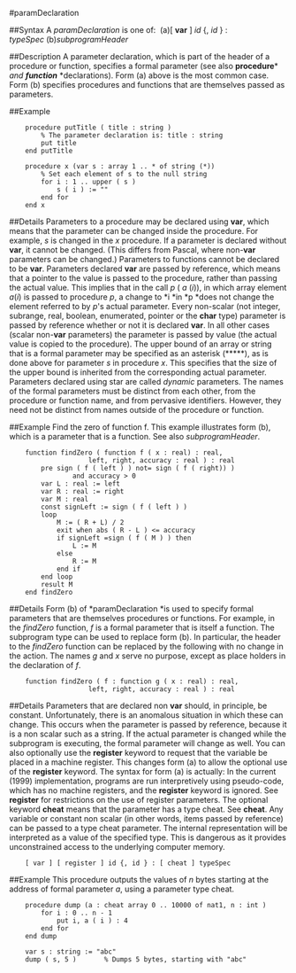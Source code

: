 
#paramDeclaration

##Syntax
A *paramDeclaration* is one of:
 (a)[ **var** ] *id* {, *id* } : *typeSpec* (b)*subprogramHeader*



##Description
A parameter declaration, which is part of the header of a procedure or function, specifies a formal parameter (see also **procedure*** *and* ***function*** *declarations). Form (a) above is the most common case. Form (b) specifies procedures and functions that are themselves passed as parameters.



##Example



        procedure putTitle ( title : string )
            % The parameter declaration is: title : string
            put title
        end putTitle
        
        procedure x (var s : array 1 .. * of string (*))
            % Set each element of s to the null string
            for i : 1 .. upper ( s )
                s ( i ) := ""
            end for
        end x
##Details
Parameters to a procedure may be declared using **var**, which means that the parameter can be changed inside the procedure. For example, *s* is changed in the *x* procedure. If a parameter is declared without **var**, it cannot be changed. (This differs from Pascal, where non-**var** parameters can be changed.)  Parameters to functions cannot be declared to be **var**.
Parameters declared **var** are passed by reference, which means that a pointer to the value is passed to the procedure, rather than passing the actual value. This implies that in the call *p* ( *a* (*i*)), in which array element *a*(*i*) is passed to procedure *p*, a change to *i *in *p *does not change the element referred to by *p*'s actual parameter. Every non-scalar (not integer, subrange, real, boolean, enumerated, pointer or the **char** type) parameter is passed by reference whether or not it is declared **var**. In all other cases (scalar non-**var** parameters) the parameter is passed by value (the actual value is copied to the procedure).
The upper bound of an array or string that is a formal parameter may be specified as an asterisk (*****), as is done above for parameter *s* in procedure *x*. This specifies that  the size of the upper bound is inherited from the corresponding actual parameter. Parameters declared using star are called *dynamic* parameters.
The names of the formal parameters must be distinct from each other, from the procedure or function name, and from pervasive identifiers. However, they need not be distinct from names outside of the procedure or function.



##Example
Find the zero of function f. This example illustrates form (b), which is a parameter that is a function. See also *subprogramHeader*.


        function findZero ( function f ( x : real) : real,
                        left, right, accuracy : real ) : real
            pre sign ( f ( left ) ) not= sign ( f ( right)) )
                    and accuracy > 0
            var L : real := left
            var R : real := right
            var M : real
            const signLeft := sign ( f ( left ) )
            loop
                M := ( R + L) / 2
                exit when abs ( R - L ) <= accuracy
                if signLeft =sign ( f ( M ) ) then
                    L := M
                else
                    R := M
                end if
            end loop
            result M
        end findZero
##Details
Form (b) of *paramDeclaration *is used to specify formal parameters that are themselves procedures or functions. For example, in the *findZero* function, *f* is a formal parameter that is itself a function. The subprogram type can be used to replace form (b). In particular, the header to the *findZero* function can be replaced by the following with no change in the action. The names *g* and *x* serve no purpose, except as place holders in the declaration of *f*.


        function findZero ( f : function g ( x : real) : real,
                        left, right, accuracy : real ) : real
##Details
Parameters that are declared non **var** should, in principle, be constant. Unfortunately, there is an anomalous situation in which these can change. This occurs when the parameter is passed by reference, because it is a non scalar such as a string. If the actual parameter is changed while the subprogram is executing, the formal parameter will change as well.
You can also optionally use the **register** keyword to request that the variable be placed in a machine register. This changes form (a) to allow the optional use of the **register** keyword. The syntax for form (a) is actually:
In the current (1999) implementation, programs are run interpretively using pseudo-code, which has no machine registers, and the **register** keyword is ignored. See **register** for restrictions on the use of register parameters.
The optional keyword **cheat** means that the parameter has a type cheat. See **cheat**. Any variable or constant non scalar (in other words, items passed by reference) can be passed to a type cheat parameter. The internal representation will be interpreted as a value of the specified type. This is dangerous as it provides unconstrained access to the underlying computer memory.


        [ var ] [ register ] id {, id } : [ cheat ] typeSpec
##Example
This procedure outputs the values of *n* bytes starting at the address of formal parameter *a*, using a parameter type cheat.


        procedure dump (a : cheat array 0 .. 10000 of nat1, n : int )
            for i : 0 .. n - 1
                put i, a ( i ) : 4
            end for
        end dump
        
        var s : string := "abc"
        dump ( s, 5 )       % Dumps 5 bytes, starting with "abc"
